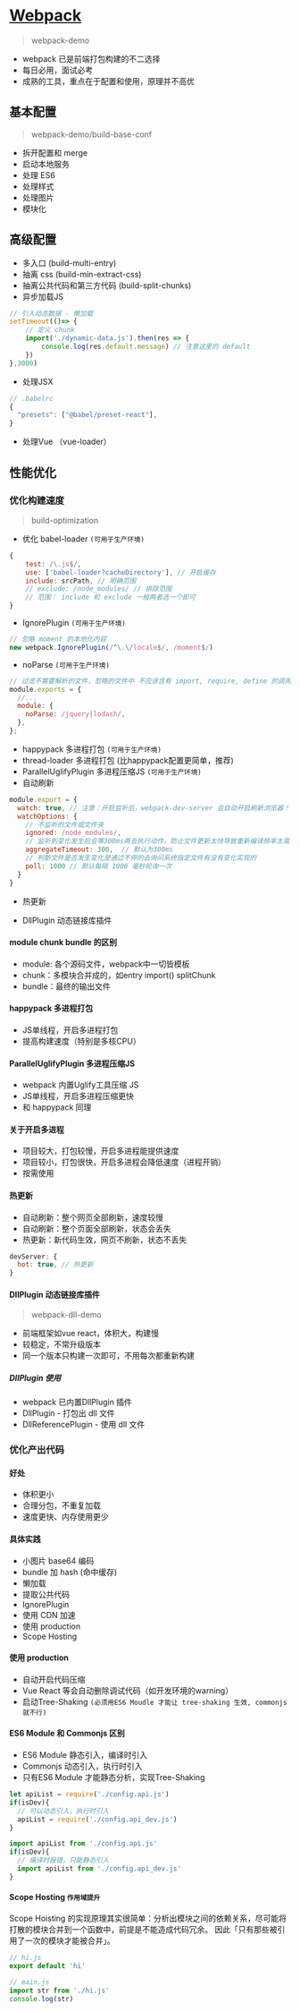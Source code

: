 # [Webpack](https://webpack.docschina.org/concepts/)
> webpack-demo

- webpack 已是前端打包构建的不二选择
- 每日必用，面试必考
- 成熟的工具，重点在于配置和使用，原理并不高优

## 基本配置
> webpack-demo/build-base-conf

- 拆开配置和 merge
- 启动本地服务
- 处理 ES6
- 处理样式
- 处理图片
- 模块化

## 高级配置
- 多入口 (build-multi-entry)
- 抽离 css (build-min-extract-css)
- 抽离公共代码和第三方代码 (build-split-chunks)
- 异步加载JS
```javascript
// 引入动态数据 - 懒加载
setTimeout(()=> {
    // 定义 chunk
    import('./dynamic-data.js').then(res => {
        console.log(res.default.message) // 注意这里的 default
    })
},3000)
```
- 处理JSX
```javascript
// .babelrc
{
  "presets": ["@babel/preset-react"],
}
```
- 处理Vue （vue-loader）

## 性能优化

### 优化构建速度
> build-optimization

- 优化 babel-loader `(可用于生产环境)`
```javascript
{
    test: /\.js$/,
    use: ['babel-loader?cacheDirectory'], // 开启缓存
    include: srcPath, // 明确范围
    // exclude: /node_modules/ // 排除范围
    // 范围： include 和 exclude 一般两者选一个即可
}
```
- IgnorePlugin `(可用于生产环境)`
```javascript
// 忽略 moment 的本地化内容
new webpack.IgnorePlugin(/^\.\/locale$/, /moment$/)
```

- noParse `(可用于生产环境)`
```javascript
// 过滤不需要解析的文件，忽略的文件中 不应该含有 import, require, define 的调用，或任何其他导入机制。忽略大型的 library 可以提高构建性能。
module.exports = {
  //...
  module: {
    noParse: /jquery|lodash/,
  },
};
```

- happypack 多进程打包 `(可用于生产环境)`
- thread-loader 多进程打包 (比happypack配置更简单，推荐)
- ParallelUglifyPlugin 多进程压缩JS `(可用于生产环境)`
- 自动刷新
```javascript
module.export = {
  watch: true, // 注意：开启监听后，webpack-dev-server 会自动开启刷新浏览器！！！
  watchOptions: {
    // 不监听的文件或文件夹
    ignored: /node_modules/,
    // 监听到变化发生后会等300ms再去执行动作，防止文件更新太快导致重新编译频率太高  
    aggregateTimeout: 300,  // 默认为300ms
    // 判断文件是否发生变化是通过不停的去询问系统指定文件有没有变化实现的
    poll: 1000 // 默认每隔 1000 毫秒轮询一次
  }
}
```

- 热更新

- DllPlugin 动态链接库插件

#### module chunk bundle 的区别
- module: 各个源码文件，webpack中一切皆模板
- chunk：多模块合并成的，如entry import() splitChunk
- bundle：最终的输出文件

#### happypack 多进程打包
- JS单线程，开启多进程打包
- 提高构建速度（特别是多核CPU）

#### ParallelUglifyPlugin 多进程压缩JS
- webpack 内置Uglify工具压缩 JS
- JS单线程，开启多进程压缩更快
- 和 happypack 同理

#### 关于开启多进程
- 项目较大，打包较慢，开启多进程能提供速度
- 项目较小，打包很快，开启多进程会降低速度（进程开销）
- 按需使用

#### 热更新
- 自动刷新：整个网页全部刷新，速度较慢
- 自动刷新：整个页面全部刷新，状态会丢失
- 热更新：新代码生效，网页不刷新，状态不丢失
```javascript
devServer: {
  hot: true, // 热更新
}
```

#### DllPlugin 动态链接库插件
> webpack-dll-demo
- 前端框架如vue react，体积大，构建慢
- 较稳定，不常升级版本
- 同一个版本只构建一次即可，不用每次都重新构建

##### DllPlugin 使用
- webpack 已内置DllPlugin 插件
- DllPlugin - 打包出 dll 文件
- DllReferencePlugin - 使用 dll 文件

### 优化产出代码
#### 好处
- 体积更小
- 合理分包，不重复加载
- 速度更快、内存使用更少

#### 具体实践
- 小图片 base64 编码
- bundle 加 hash (命中缓存)
- 懒加载
- 提取公共代码
- IgnorePlugin
- 使用 CDN 加速
- 使用 production
- Scope Hosting

#### 使用 production
- 自动开启代码压缩
- Vue React 等会自动删除调试代码（如开发环境的warning）
- 启动Tree-Shaking `(必须用ES6 Moudle 才能让 tree-shaking 生效, commonjs 就不行)`

#### ES6 Module 和 Commonjs 区别
- ES6 Module 静态引入，编译时引入
- Commonjs 动态引入，执行时引入
- 只有ES6 Module 才能静态分析，实现Tree-Shaking
```javascript
let apiList = require('./config.api.js')
if(isDev){
  // 可以动态引入，执行时引入
  apiList = require('./config.api_dev.js')
}

import apiList from './config.api.js'
if(isDev){
  // 编译时报错，只能静态引入
  import apiList from './config.api_dev.js'
}
```

#### Scope Hosting `作用域提升`
Scope Hoisting 的实现原理其实很简单：分析出模块之间的依赖关系，尽可能将打散的模块合并到一个函数中，前提是不能造成代码冗余。 因此「只有那些被引用了一次的模块才能被合并」。
```javascript
// hi.js
export default 'hi'

// main.js
import str from './hi.js'
console.log(str)
```
